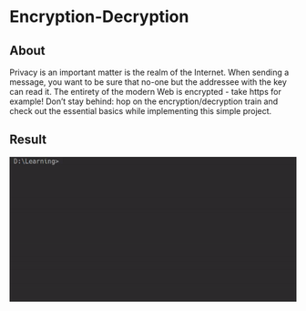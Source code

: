 # Encryption-Decryption

## About
Privacy is an important matter is the realm of the Internet. When sending a message, you want to be sure that no-one but the addressee with the key can read it. The entirety of the modern Web is encrypted - take https for example! Don’t stay behind: hop on the encryption/decryption train and check out the essential basics while implementing this simple project.

## Result
[![Watch the video](https://raw.githubusercontent.com/karolskolasinski/encryption-decryption/master/Encryption-Decryption/Project%20files/encryption-decryption.gif)](https://stepik.org/media/attachments/lesson/209884/demonstration.mp4)
